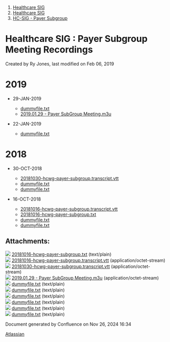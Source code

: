 1. [Healthcare SIG](index.html)
2. [Healthcare SIG](Healthcare-SIG_20545573.html)
3. [HC-SIG - Payer Subgroup](HC-SIG---Payer-Subgroup_20545772.html)

# Healthcare SIG : Payer Subgroup Meeting Recordings

Created by Ry Jones, last modified on Feb 06, 2019

# 2019

- 29-JAN-2019
  
  - [dummyfile.txt](#)
  - [2019.01.29 - Payer SubGroup Meeting.m3u](#)
- 22-JAN-2019
  
  - [dummyfile.txt](#)

# 2018

- 30-OCT-2018
  
  - [20181030-hcwg-payer-subgroup.transcript.vtt](attachments/20550419/20562139.vtt)
  - [dummyfile.txt](#)
  - [dummyfile.txt](#)
- 16-OCT-2018
  
  - [20181016-hcwg-payer-subgroup.transcript.vtt](attachments/20550419/20562135.vtt)
  - [20181016-hcwg-payer-subgroup.txt](attachments/20550419/20562136.txt)
  - [dummyfile.txt](#)
  - [dummyfile.txt](#)

## Attachments:

![](images/icons/bullet_blue.gif) [20181016-hcwg-payer-subgroup.txt](attachments/20550419/20562136.txt) (text/plain)  
![](images/icons/bullet_blue.gif) [20181016-hcwg-payer-subgroup.transcript.vtt](attachments/20550419/20562135.vtt) (application/octet-stream)  
![](images/icons/bullet_blue.gif) [20181030-hcwg-payer-subgroup.transcript.vtt](attachments/20550419/20562139.vtt) (application/octet-stream)  
![](images/icons/bullet_blue.gif) [2019.01.29 - Payer SubGroup Meeting.m3u](attachments/20550419/20562141.m3u) (application/octet-stream)  
![](images/icons/bullet_blue.gif) [dummyfile.txt](attachments/20550419/20562134.txt) (text/plain)  
![](images/icons/bullet_blue.gif) [dummyfile.txt](attachments/20550419/20562138.txt) (text/plain)  
![](images/icons/bullet_blue.gif) [dummyfile.txt](attachments/20550419/20562140.txt) (text/plain)  
![](images/icons/bullet_blue.gif) [dummyfile.txt](attachments/20550419/20562142.txt) (text/plain)  
![](images/icons/bullet_blue.gif) [dummyfile.txt](attachments/20550419/20562137.txt) (text/plain)  
![](images/icons/bullet_blue.gif) [dummyfile.txt](attachments/20550419/20562133.txt) (text/plain)

Document generated by Confluence on Nov 26, 2024 16:34

[Atlassian](http://www.atlassian.com/)
